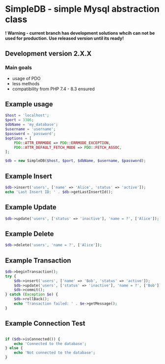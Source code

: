 # SimpleDB - simple Mysql abstraction class

**! Warning - current branch has development solutions whcih can not be used  for production. Use released version until its ready!**

## Development version 2.X.X

### Main goals

- usage of PDO
- less methods
- compatibility from PHP 7.4 - 8.3 ensured

## Example usage

```php
$host = 'localhost';
$port = 3306;
$dbName = 'my_database';
$username = 'username';
$password = 'password';
$options = [
    PDO::ATTR_ERRMODE => PDO::ERRMODE_EXCEPTION,
    PDO::ATTR_DEFAULT_FETCH_MODE => PDO::FETCH_ASSOC,
];

$db = new SimpleDB($host, $port, $dbName, $username, $password);
```

## Example Insert

```php
$db->insert('users', ['name' => 'Alice', 'status' => 'active']);
echo 'Last Insert ID: ' . $db->getLastInsertId();

```

## Example Update

```php
$db->update('users', ['status' => 'inactive'], 'name = ?', ['Alice']);

```

## Example Delete

```php
$db->delete('users', 'name = ?', ['Alice']);

```

## Example Transaction

```php
$db->beginTransaction();
try {
    $db->insert('users', ['name' => 'Bob', 'status' => 'active']);
    $db->update('users', ['status' => 'inactive'], 'name = ?', ['Bob']);
    $db->commit();
} catch (Exception $e) {
    $db->rollBack();
    echo 'Transaction failed: ' . $e->getMessage();
}

```

## Example Connection Test

```php

if ($db->isConnected()) {
    echo 'Connected to the database';
} else {
    echo 'Not connected to the database';
}

```
